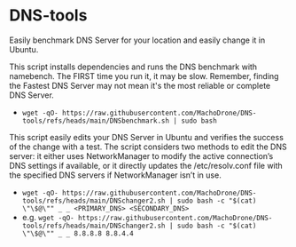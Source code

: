 # DNS-tools
Easily benchmark DNS Server for your location and easily change it in Ubuntu.

This script installs dependencies and runs the DNS benchmark with namebench. The FIRST time you run it, it may be slow.
Remember, finding the Fastest DNS Server may not mean it's the most reliable or complete DNS Server.
- ```wget -qO- https://raw.githubusercontent.com/MachoDrone/DNS-tools/refs/heads/main/DNSbenchmark.sh | sudo bash```

This script easily edits your DNS Server in Ubuntu and verifies the success of the change with a test.
The script considers two methods to edit the DNS server: it either uses NetworkManager to modify the active connection’s DNS settings if available, or it directly updates the /etc/resolv.conf file with the specified DNS servers if NetworkManager isn’t in use.
- ```wget -qO- https://raw.githubusercontent.com/MachoDrone/DNS-tools/refs/heads/main/DNSchanger2.sh | sudo bash -c "$(cat) \"\$@\"" _ _ <PRIMARY_DNS> <SECONDARY_DNS>```
- e.g. ```wget -qO- https://raw.githubusercontent.com/MachoDrone/DNS-tools/refs/heads/main/DNSchanger2.sh | sudo bash -c "$(cat) \"\$@\"" _ _ 8.8.8.8 8.8.4.4```
